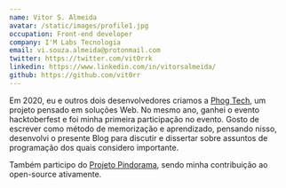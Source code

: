 ```yaml
---
name: Vitor S. Almeida
avatar: /static/images/profile1.jpg
occupation: Front-end developer
company: I'M Labs Tecnologia
email: vi.souza.almeida@protonmail.com
twitter: https://twitter.com/vit0rrk
linkedin: https://www.linkedin.com/in/vitorsalmeida/
github: https://github.com/vit0rr
---
```


Em 2020, eu e outros dois desenvolvedores criamos a [Phog Tech](https://phogtech.vercel.app/), um projeto pensado em soluções Web. No mesmo ano, ganhei o evento hacktoberfest e foi minha primeira participação no evento.
Gosto de escrever como método de memorização e aprendizado, pensando nisso, desenvolvi o presente Blog para discutir e dissertar sobre assuntos de programação dos quais considero importante.

Também participo do [Projeto Pindorama](https://github.com/Projeto-Pindorama), sendo minha contribuição ao open-source ativamente.
